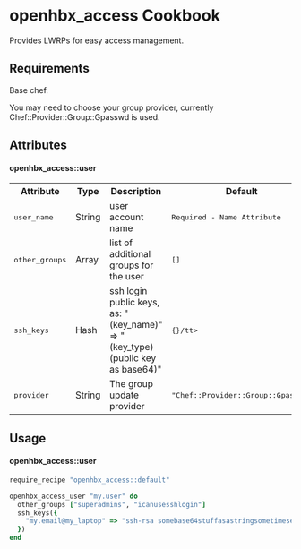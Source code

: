 openhbx_access Cookbook
=======================
Provides LWRPs for easy access management.


Requirements
------------
Base chef.

You may need to choose your group provider, currently Chef::Provider::Group::Gpasswd is used.

Attributes
----------

#### openhbx_access::user
<table>
  <tr>
    <th>Attribute</th>
    <th>Type</th>
    <th>Description</th>
    <th>Default</th>
  </tr>
  <tr>
    <td><tt>user_name</tt></td>
    <td>String</td>
    <td>user account name</td>
    <td><tt>Required - Name Attribute</tt></td>
  </tr>
  <tr>
    <td><tt>other_groups</tt></td>
    <td>Array</td>
    <td>list of additional groups for the user</td>
    <td><tt>[]</tt></td>
  </tr>
  <tr>
    <td><tt>ssh_keys</tt></td>
    <td>Hash</td>
    <td>ssh login public keys, as: "(key_name)" => "(key_type) (public key as base64)"</td>
    <td><tt>{}/tt></td>
  </tr>
  <tr>
    <td><tt>provider</tt></td>
    <td>String</td>
    <td>The group update provider</td>
    <td><tt>"Chef::Provider::Group::Gpasswd"</tt></td>
  </tr>
</table>

Usage
-----
#### openhbx_access::user

```ruby
require_recipe "openhbx_access::default"

openhbx_access_user "my.user" do
  other_groups ["superadmins", "icanusesshlogin"]
  ssh_keys({
    "my.email@my_laptop" => "ssh-rsa somebase64stuffasastringsometimesendswith=="
  })
end
